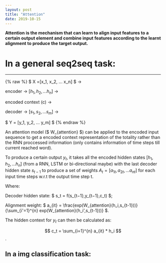 ```yaml
---
layout: post
title: "Attention"
date: 2019-10-15
---
```


**Attention is the mechanism that can learn to align input features to a certain output element and combine input features according to the learnt alignment to produce the target output.**

# In a general seq2seq task: 

---

{% raw %}
  $ X =[x_1, x_2, ... x_n] $ &rarr; 
  
  encoder &rarr; $[h_1, h_2, ... h_n]$ &rarr; 
  
  encoded context (c) &rarr; 
  
  decoder &rarr; $[s_1, s_2, ... s_m]$ &rarr; 
  
  $ Y = [y_1, y_2, ... y_m] $
{% endraw %}

An attention model ($ W_{attention} $) can be applied to the encoded input sequence to get a encoded context representation of the totality rather than the RNN proccessed information (only contains information of time steps till current reached word).

To produce a certain output $y_t$, it takes all the encoded hidden states $[h_1, h_2, ... h_n]$ (from a RNN, LSTM or bi-directional maybe) with the last decoder hidden state  $s_{t-1}$ to produce a set of weights $A_t =[a_{1t}, a_{2t}, ... a_{nt}]$ for each input time steps w.r.t the output time step t.

Where:

Decoder hidden state: $ s_t = f(s_{t−1},y_{t−1},c_t) $;

Alignment weight: $ a_{it} = \frac{exp(W_{attention}(h_i,s_{t-1}))}{\sum_{i'=1}^{n} exp(W_{attention}(h_i',s_{t-1}))} $.

The hidden context for $y_t$ can then be calculated as:

$$ c_t = \sum_{i=1}^{n} a_{it} * h_i $$.

## In a img classification task: 
